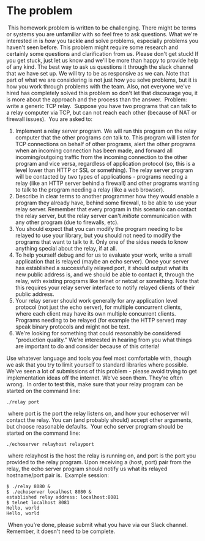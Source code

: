 # The problem
​
This homework problem is written to be challenging. There might be terms or
systems you are unfamiliar with so feel free to ask questions. What
we're interested in is *how* you tackle and solve problems, especially problems
you haven't seen before. This problem might require some research and certainly
some questions and clarification from us. Please don't get stuck! If you get
stuck, just let us know and we'll be more than happy to provide help of any
kind. The best way to ask us questions it through the slack channel that we
have set up. We will try to be as responsive as we can. Note that part of what
we are considering is not just how you solve problems, but it is how you work
through problems with the team. Also, not everyone we've hired has completely
solved this problem so don't let that discourage you, it is more about the
approach and the process than the answer.
​
Problem: write a generic TCP relay.
​
Suppose you have two programs that can talk to a relay computer via TCP, but
can not reach each other (because of NAT or firewall issues).
​
You are asked to:
 1. Implement a relay server program. We will run this program on the relay
    computer that the other programs *can* talk to. This program will listen
    for TCP connections on behalf of other programs, alert the other programs
    when an incoming connection has been made, and forward all
    incoming/outgoing traffic from the incoming connection to the other program
    and vice versa, regardless of application protocol (so, this is a level
    lower than HTTP or SSL or something). The relay server program will be
    contacted by two types of applications - programs needing a relay
    (like an HTTP server behind a firewall) and other programs wanting to
    talk to the program needing a relay (like a web browser).
 2. Describe in clear terms to another programmer how they would enable a
    program they already have, behind some firewall, to be able to use your
    relay server. Remember that every program in this scenario can contact the
    relay server, but the relay server can't *initiate* communication with any
    other program (due to firewalls, etc).
 3. You should expect that you can modify the program needing to be relayed
    to use your library, but you should not need to modify the programs
    that want to talk to it. Only one of the sides needs to know anything
    special about the relay, if at all.
 4. To help yourself debug and for us to evaluate your work, write a small
    application that is relayed (maybe an echo server). Once your
    server has established a successfully relayed port, it should output
    what its new public address is, and we should be able to contact it,
    through the relay, with existing programs like telnet or netcat or
    something. Note that this requires your relay server interface to notify
    relayed clients of their public address.
 5. Your relay server should work generally for any application level protocol
    (not just the echo server), for multiple concurrent clients, where each
    client may have its own multiple concurrent clients. Programs needing to
    be relayed (for example the HTTP server) may speak binary protocols and
    might not be text.
 6. We're looking for something that could reasonably be considered
    "production quality." We're interested in hearing from you what things
    are important to do and consider because of this criteria!

Use whatever language and tools you feel most comfortable with, though we
ask that you try to limit yourself to standard libraries where possible. We've
seen a lot of submissions of this problem - please avoid trying to get
implementation ideas off the internet. We've seen them. They're often wrong.
​
In order to test this, make sure that your relay program can be started on the
command line:
​
```
./relay port
```
​
where port is the port the relay listens on, and how your echoserver will
contact the relay. You can (and probably should) accept other arguments, but
choose reasonable defaults.
​
Your echo server program should be started on the command line:
​
```
./echoserver relayhost relayport
```
​
where relayhost is the host the relay is running on, and port is the port you
provided to the relay program. Upon receiving a (host, port) pair from the
relay, the echo server program should notify us what its relayed hostname/port
pair is.
​
Example session:
​
```
$ ./relay 8080 &
$ ./echoserver localhost 8080 &
established relay address: localhost:8081
$ telnet localhost 8081
Hello, world
Hello, world
```
​
When you're done, please submit what you have via our Slack channel. Remember,
it doesn't need to be complete.
